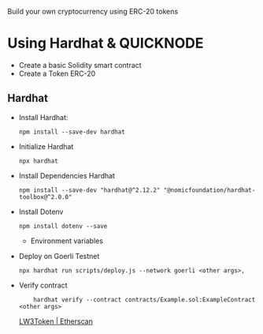 Build your own cryptocurrency using ERC-20 tokens
# Using Hardhat & QUICKNODE 

- Create a basic Solidity smart contract
- Create a Token ERC-20 

## Hardhat
- Install Hardhat:
    ```
    npm install --save-dev hardhat
    ````

- Initialize Hardhat
    ```
    npx hardhat
    ```
- Install Dependencies Hardhat
    ```
    npm install --save-dev "hardhat@^2.12.2" "@nomicfoundation/hardhat-toolbox@^2.0.0"
    ```

- Install Dotenv
    ```
    npm install dotenv --save
    ```
    - Environment variables

- Deploy on Goerli Testnet    
    ```
    npx hardhat run scripts/deploy.js --network goerli <other args>,
    ```
- Verify contract 
    ```
        hardhat verify --contract contracts/Example.sol:ExampleContract <other args>

    ```
    [LW3Token | Etherscan](https://goerli.etherscan.io/address/0xA8f76032E255112D99f1e4AB0Af6D55Ba7e91E23#code)